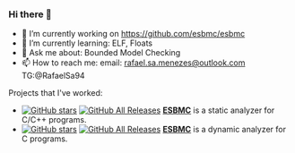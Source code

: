 ### Hi there 👋

- 🔭 I’m currently working on https://github.com/esbmc/esbmc
- 🌱 I’m currently learning: ELF, Floats
- 💬 Ask me about: Bounded Model Checking
- 📫 How to reach me: email: rafael.sa.menezes@outlook.com TG:@RafaelSa94

Projects that I've worked:

- [![GitHub stars](https://img.shields.io/github/stars/esbmc/esbmc.svg)](https://github.com/esbmc/esbmc)
[![GitHub All Releases](https://img.shields.io/github/downloads/esbmc/esbmc/total.svg)](https://github.com/esbmc/esbmc/releases)
[**ESBMC**](https://github.com/esbmc/esbmc) is a static analyzer for C/C++ programs.
- [![GitHub stars](https://img.shields.io/github/stars/hbgit/map2check.svg)](https://github.com/hbgit/map2check)
[![GitHub All Releases](https://img.shields.io/github/downloads/hbgit/map2check/total.svg)](https://github.com/hbgit/map2check/releases)
[**ESBMC**](https://github.com/hbgit/map2check) is a dynamic analyzer for C programs.

<!--
**rafaelsamenezes/rafaelsamenezes** is a ✨ _special_ ✨ repository because its `README.md` (this file) appears on your GitHub profile.

Here are some ideas to get you started:



- 👯 I’m looking to collaborate on ...
- 🤔 I’m looking for help with ...

- 😄 Pronouns: ...
- ⚡ Fun fact: ...
-->

